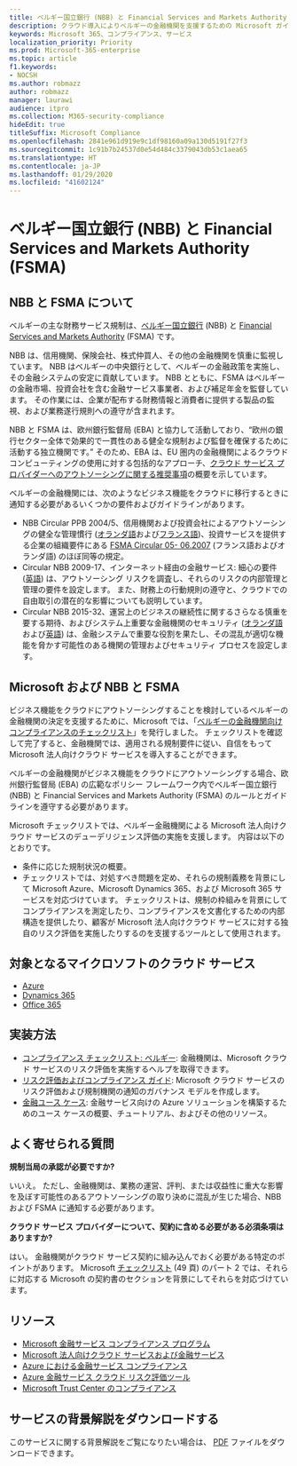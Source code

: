```yaml
---
title: ベルギー国立銀行 (NBB) と Financial Services and Markets Authority (FSMA)
description: クラウド導入によりベルギーの金融機関を支援するための Microsoft ガイダンスです。
keywords: Microsoft 365、コンプライアンス、サービス
localization_priority: Priority
ms.prod: Microsoft-365-enterprise
ms.topic: article
f1.keywords:
- NOCSH
ms.author: robmazz
author: robmazz
manager: laurawi
audience: itpro
ms.collection: M365-security-compliance
hideEdit: true
titleSuffix: Microsoft Compliance
ms.openlocfilehash: 2841e961d919e9c1df98160a09a130d5191f27f3
ms.sourcegitcommit: 1c91b7b24537d0e54d484c3379043db53c1aea65
ms.translationtype: HT
ms.contentlocale: ja-JP
ms.lasthandoff: 01/29/2020
ms.locfileid: "41602124"
---
```

# <a name="national-bank-of-belgium-nbb-and-the-financial-services-and-markets-authority-fsma"></a>ベルギー国立銀行 (NBB) と Financial Services and Markets Authority (FSMA)

## <a name="about-the-nbb-and-fsma"></a>NBB と FSMA について

ベルギーの主な財務サービス規制は、[ベルギー国立銀行](https://www.nbb.be/) (NBB) と [Financial Services and Markets Authority](https://www.fsma.be/language_selection) (FSMA) です。

NBB は、信用機関、保険会社、株式仲買人、その他の金融機関を慎重に監視しています。 NBB はベルギーの中央銀行として、ベルギーの金融政策を実施し、その金融システムの安定に貢献しています。 NBB とともに、FSMA はベルギーの金融市場、投資会社を含む金融サービス事業者、および補足年金を監督しています。 その作業には、企業が配布する財務情報と消費者に提供する製品の監視、および業務遂行規則への遵守が含まれます。

NBB と FSMA は、欧州銀行監督局 (EBA) と協力して活動しており、“欧州の銀行セクター全体で効果的で一貫性のある健全な規制および監督を確保するために活動する独立機関です。” そのため、EBA は、EU 圏内の金融機関によるクラウド コンピューティングの使用に対する包括的なアプローチ、[クラウド サービス プロバイダーへのアウトソーシングに関する推奨事項](https://eba.europa.eu/documents/10180/2170121/Final+draft+Recommendations+on+Cloud+Outsourcing+%28EBA-Rec-2017-03%29.pdf/5fa5cdde-3219-4e95-946d-0c0d05494362)の概要を示しています。

ベルギーの金融機関には、次のようなビジネス機能をクラウドに移行するときに通知する必要があるいくつかの要件およびガイドラインがあります。

- NBB Circular PPB 2004/5、信用機関および投資会社によるアウトソーシングの健全な管理慣行 ([オランダ語](https://www.nbb.be/nl/artikels/circulaire-ppb-20045-gezonde-beheerspraktijken-bij-uitbesteding-door-kredietinstellingen-en)および[フランス語](https://www.nbb.be/en/articles/circular-ppb-20045-sound-management-practices-outsourcing-credit-institutions-and))、投資サービスを提供する企業の組織要件にある [FSMA Circular 05- 06.2007](https://www.fsma.be/sites/default/files/public/sitecore/media%20library/Files/fsmafiles/wetgeving/reglem/reglem_05-06-2007.pdf) (フランス語およびオランダ語) のほぼ同等の規定。
- Circular NBB 2009-17、インターネット経由の金融サービス: 細心の要件 ([英語](https://www.nbb.be/doc/cp/eng/ki/circ/pdf/cbfa_2009_17.pdf)) は、アウトソーシング リスクを調査し、それらのリスクの内部管理と管理の要件を設定します。 また、財務上の行動規則の遵守と、クラウドでの自由取引の潜在的な影響についても説明しています。
- Circular NBB 2015-32、運営上のビジネスの継続性に関するさらなる慎重を要する期待、およびシステム上重要な金融機関のセキュリティ ([オランダ語](https://www.nbb.be/nl/artikels/circulaire-nbb201532-aanvullende-prudentiele-verwachtingen-op-het-vlak-van-de-operationele)および[英語](https://www.nbb.be/en/articles/circular-nbb201532-additional-prudential-expectations-regarding-operational-business)) は、金融システムで重要な役割を果たし、その混乱が適切な機能を脅かす可能性のある機関の管理およびセキュリティ プロセスを設定します。

## <a name="microsoft-and-the-nbb-and-fsma"></a>Microsoft および NBB と FSMA

ビジネス機能をクラウドにアウトソーシングすることを検討しているベルギーの金融機関の決定を支援するために、Microsoft では、「[ベルギーの金融機関向けコンプライアンスのチェックリスト](https://aka.ms/FinServ-Guide-Belgium)」を発行しました。 チェックリストを確認して完了すると、金融機関では、適用される規制要件に従い、自信をもって Microsoft 法人向けクラウド サービスを導入することができます。

ベルギーの金融機関がビジネス機能をクラウドにアウトソーシングする場合、欧州銀行監督局 (EBA) の広範なポリシー フレームワーク内でベルギー国立銀行 (NBB) と Financial Services and Markets Authority (FSMA) のルールとガイドラインを遵守する必要があります。

Microsoft チェックリストでは、ベルギー金融機関による Microsoft 法人向けクラウド サービスのデューデリジェンス評価の実施を支援します。 内容は以下のとおりです。

- 条件に応じた規制状況の概要。
- チェックリストでは、対処すべき問題を定め、それらの規制義務を背景にして Microsoft Azure、Microsoft Dynamics 365、および Microsoft 365 サービスを対応づけています。 チェックリストは、規制の枠組みを背景にしてコンプライアンスを測定したり、コンプライアンスを文書化するための内部構造を提供したり、顧客が Microsoft 法人向けクラウド サービスに対する独自のリスク評価を実施したりするのを支援するツールとして使用されます。

## <a name="microsoft-in-scope-cloud-services"></a>対象となるマイクロソフトのクラウド サービス

- [Azure](https://aka.ms/AzureCompliance)
- [Dynamics 365](https://aka.ms/d365-compliance-list)
- [Office 365](https://aka.ms/o365-compliance-framework)

## <a name="how-to-implement"></a>実装方法

- [コンプライアンス チェックリスト: ベルギー](https://aka.ms/FinServ-Guide-Belgium): 金融機関は、Microsoft クラウド サービスのリスク評価を実施するヘルプを取得できます。
- [リスク評価およびコンプライアンス ガイド](https://aka.ms/RiskGovernanceGuide): Microsoft クラウド サービスのリスク評価および規制機関の通知のガバナンス モデルを作成します。
- [金融ユース ケース](https://docs.microsoft.com/azure/industry/financial/): 金融サービス向けの Azure ソリューションを構築するためのユース ケースの概要、チュートリアル、およびその他のリソース。

## <a name="frequently-asked-questions"></a>よく寄せられる質問

**規制当局の承認が必要ですか?**

いいえ。 ただし、金融機関は、業務の運営、評判、または収益性に重大な影響を及ぼす可能性のあるアウトソーシングの取り決めに混乱が生じた場合、NBB および FSMA に通知する必要があります。

**クラウド サービス プロバイダーについて、契約に含める必要がある必須条項はありますか?**

はい。 金融機関がクラウド サービス契約に組み込んでおく必要がある特定のポイントがあります。 Microsoft [チェックリスト](https://aka.ms/FinServ-Guide-Belgium) (49 頁) のパート 2 では、それらに対応する Microsoft の契約書のセクションを背景にしてそれらを対応づけています。

## <a name="resources"></a>リソース

- [Microsoft 金融サービス コンプライアンス プログラム](https://aka.ms/FSCP-Print)
- [Microsoft 法人向けクラウド サービスおよび金融サービス](https://www.microsoft.com/trustcenter/cloudservices/financialservices)
- [Azure における金融サービス コンプライアンス](https://azure.microsoft.com/resources/videos/azurecon-2015-financial-services-compliance-in-azure/)
- [Azure 金融サービス クラウド リスク評価ツール](https://servicetrust.microsoft.com/ViewPage/FFIECBlueprint?command=Download&downloadType=Document&downloadId=079a1973-711a-428f-9312-9ddd290cff7b&docTab=c726d5c0-2d1e-11e8-a485-57140ec19669_PaaS)
- [Microsoft Trust Center のコンプライアンス](https://www.microsoft.com/trust-center/compliance/compliance-overview)

## <a name="download-the-offering-backgrounder"></a>サービスの背景解説をダウンロードする

このサービスに関する背景解説をご覧になりたい場合は、 [PDF](https://download.microsoft.com/download/5/F/3/5F3E78C9-767C-4260-92D9-A244EF3BA607/NBB-FSMA-Compliance.pdf) ファイルをダウンロードできます。
